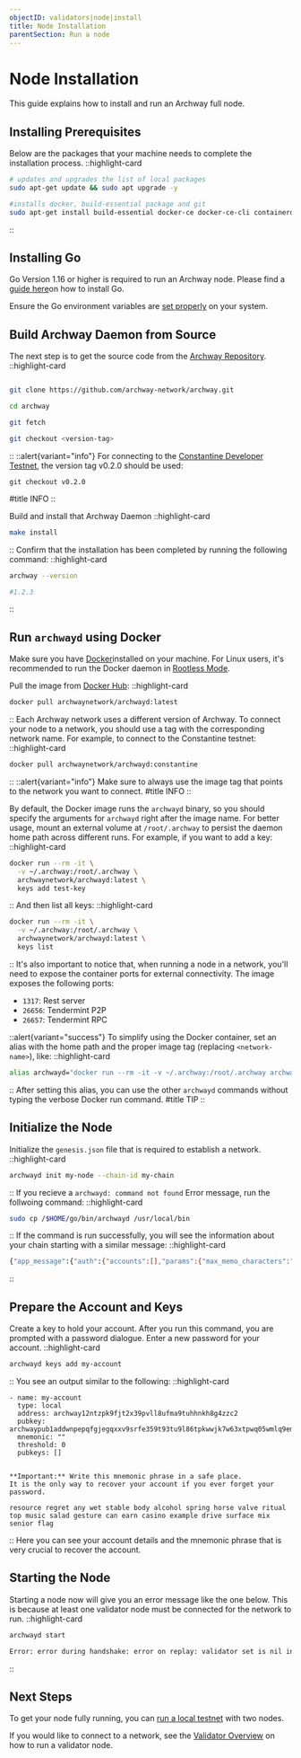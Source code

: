 ```yaml
---
objectID: validators|node|install
title: Node Installation
parentSection: Run a node
---
```


# Node Installation

This guide explains how to install and run an Archway full node.

## Installing Prerequisites

Below are the packages that your machine needs to complete the installation process.
::highlight-card

```bash
# updates and upgrades the list of local packages
sudo apt-get update && sudo apt upgrade -y

#installs docker, build-essential package and git
sudo apt-get install build-essential docker-ce docker-ce-cli containerd.io docker-compose-plugin git

```

::

## Installing Go

Go Version 1.16 or higher is required to run an Archway node. Please find a <a href="https://golang.org/doc/install" target="_blank" >guide here</a>on how to install Go.

Ensure the Go environment variables are <a href="https://golang.org/doc/gopath_code#GOPATH" target="_blank" >set properly</a> on your system.

## Build Archway Daemon from Source

The next step is to get the source code from the <a href="https://github.com/archway-network/archway" target="_blank" >Archway Repository</a>.
::highlight-card

```bash

git clone https://github.com/archway-network/archway.git

cd archway

git fetch

git checkout <version-tag>

```

::
::alert{variant="info"}
For connecting to the <a href="https://docs.archway.io/docs/overview/network#constantine-dapp-developer-testnet" target="_blank" >Constantine Developer Testnet</a>, the version tag v0.2.0 should be used:

`git checkout v0.2.0`

#title
INFO
::

Build and install that Archway Daemon
::highlight-card

```bash
make install
```

::
Confirm that the installation has been completed by running the following command:
::highlight-card

```bash
archway --version

#1.2.3
```

::

## Run `archwayd` using Docker

Make sure you have <a href="https://docs.docker.com/get-docker" target="_blank" title='Install Docker'>Docker</a>installed on your machine. For Linux users, it's recommended to run the Docker daemon in <a href="https://docs.docker.com/engine/security/rootless/" target="_blank" title='Docker Rootless mode'>Rootless Mode</a>.

Pull the image from <a href="https://hub.docker.com/r/archwaynetwork/archwayd" target="_blank">Docker Hub</a>:
::highlight-card

```bash
docker pull archwaynetwork/archwayd:latest
```

::
Each Archway network uses a different version of Archway. To connect your node to a network, you should use a tag with the corresponding network name. For example, to connect to the Constantine testnet:
::highlight-card

```bash
docker pull archwaynetwork/archwayd:constantine
```

::
::alert{variant="info"}
Make sure to always use the image tag that points to the network you want to connect.
#title
INFO
::

By default, the Docker image runs the `archwayd` binary, so you should specify the arguments for `archwayd` right after the image name. For better usage, mount an external volume at `/root/.archway` to persist the daemon home path across different runs. For example, if you want to add a key:
::highlight-card

```bash
docker run --rm -it \
  -v ~/.archway:/root/.archway \
  archwaynetwork/archwayd:latest \
  keys add test-key
```

::
And then list all keys:
::highlight-card

```bash
docker run --rm -it \
  -v ~/.archway:/root/.archway \
  archwaynetwork/archwayd:latest \
  keys list
```

::
It's also important to notice that, when running a node in a network, you'll need to expose the container ports for external connectivity. The image exposes the following ports:

- `1317`: Rest server
- `26656`: Tendermint P2P
- `26657`: Tendermint RPC

::alert{variant="success"}
To simplify using the Docker container, set an alias with the home path and the proper image tag (replacing `<network-name>`), like:
::highlight-card

```bash
alias archwayd="docker run --rm -it -v ~/.archway:/root/.archway archwaynetwork/archwayd:<network-name>"
```

::
After setting this alias, you can use the other `archwayd` commands without typing the verbose Docker run command.
#title
TIP
::

## Initialize the Node

Initialize the `genesis.json` file that is required to establish a network.
::highlight-card

```bash
archwayd init my-node --chain-id my-chain
```

::
If you recieve a `archwayd: command not found` Error message, run the follwoing command:
::highlight-card

```bash
sudo cp /$HOME/go/bin/archwayd /usr/local/bin
```

::
If the command is run successfully, you will see the information about your chain starting with a similar message:
::highlight-card

```bash
{"app_message":{"auth":{"accounts":[],"params":{"max_memo_characters":"256","sig_verify_cost_ed25519":"590","sig_verify_cost_secp256k1":"1000","tx_sig_limit":"7","tx_size_cost_per_byte":"10"}}....

```

::

## Prepare the Account and Keys

Create a key to hold your account. After you run this command, you are prompted with a password dialogue. Enter a new password for your account.
::highlight-card

```bash
archwayd keys add my-account
```

::
You see an output similar to the following:
::highlight-card

```text
- name: my-account
  type: local
  address: archway12ntzpk9fjt2x39pvll8ufma9tuhhnkh8g4zzc2
  pubkey: archwaypub1addwnpepqfgjegqxxv9srfe359t93tu9l86tpkwwjk7w63xtpwq05wmlq9emjmxfmmv
  mnemonic: ""
  threshold: 0
  pubkeys: []


**Important:** Write this mnemonic phrase in a safe place.
It is the only way to recover your account if you ever forget your password.

resource regret any wet stable body alcohol spring horse valve ritual top music salad gesture can earn casino example drive surface mix senior flag
```

::
Here you can see your account details and the mnemonic phrase that is very crucial to recover the account.

## Starting the Node

Starting a node now will give you an error message like the one below. This is because at least one validator node must be connected for the network to run.
::highlight-card

```bash
archwayd start

Error: error during handshake: error on replay: validator set is nil in genesis and still empty after InitChain
```

::

## Next Steps

To get your node fully running, you can <a href="https://docs.archway.io/docs/node/running-a-local-testnet" target="_blank">run a local testnet</a> with two nodes.

If you would like to connect to a network, see the [Validator Overview](../validator/overview.md) on how to run a validator node.
